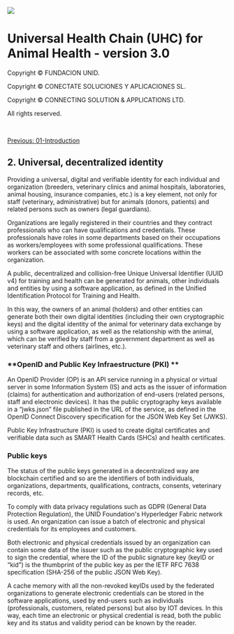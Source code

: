 ![](https://avatars.githubusercontent.com/u/57396025?s=200&v=4)
# **Universal Health Chain (UHC) for Animal Health - version 3.0**
Copyright © FUNDACION UNID.

Copyright © CONECTATE SOLUCIONES Y APLICACIONES SL.

Copyright © CONNECTING SOLUTION & APPLICATIONS LTD.

All rights reserved.

<p>&nbsp</p>

[Previous: 01-Introduction](01-Introduction.md)

## **2. Universal, decentralized identity**

Providing a universal, digital and verifiable identity for each individual and organization (breeders, veterinary clinics and animal hospitals, laboratories, animal housing, insurance companies, etc.) is a key element, not only for staff (veterinary, administrative) but for animals (donors, patients) and related persons such as owners (legal guardians).

Organizations are legally registered in their countries and they contract professionals who can have qualifications and credentials. These professionals have roles in some departments based on their occupations as workers/employees with some professional qualifications. These workers can be associated with some concrete locations within the organization.

A public, decentralized and collision-free Unique Universal Identifier (UUID v4) for training and health can be generated for animals, other individuals and entities by using a software application, as defined in the Unified Identification Protocol for Training and Health.

In this way, the owners of an animal (holders) and other entities can generate both their own digital identities (including their own cryptographic keys) and the digital identity of the animal for veterinary data exchange by using a software application, as well as the relationship with the animal, which can be verified by staff from a government department as well as veterinary staff and others (airlines, etc.).

### **OpenID and Public Key Infraestructure (PKI) **

An OpenID Provider (OP) is an API service running in a physical or virtual server in some Information System (IS) and acts as the issuer of information (claims) for authentication and authorization of end-users (related persons, staff and electronic devices). It has the public cryptography keys available in a “jwks.json” file published in the URL of the service, as defined in the OpenID Connect Discovery specification for the JSON Web Key Set (JWKS).

Public Key Infrastructure (PKI) is used to create digital certificates and verifiable data such as SMART Health Cards (SHCs) and health certificates.

### **Public keys**

The status of the public keys generated in a decentralized way are blockchain certified and so are the identifiers of both individuals, organizations, departments, qualifications, contracts, consents, veterinary records, etc.

To comply with data privacy regulations such as GDPR (General Data Protection Regulation), the UNID Foundation's Hyperledger Fabric network is used. An organization can issue a batch of electronic and physical credentials for its employees and customers.

Both electronic and physical credentials issued by an organization can contain some data of the issuer such as the public cryptographic key used to sign the credential, where the ID of the public signature key (keyID or “kid”) is the thumbprint of the public key as per the IETF RFC 7638 specification (SHA-256 of the public JSON Web Key).

A cache memory with all the non-revoked keyIDs used by the federated organizations to generate electronic credentials can be stored in the software applications, used by end-users such as individuals (professionals, customers, related persons) but also by IOT devices. In this way, each time an electronic or physical credential is read, both the public key and its status and validity period can be known by the reader.
